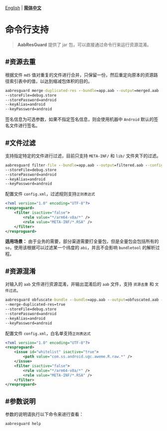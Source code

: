 [English](../en/COMMAND.md) | **[简体中文](COMMAND.md)**

# 命令行支持

> **AabResGuard** 提供了 jar 包，可以直接通过命令行来运行资源混淆。

## #资源去重
根据文件 `md5` 值对重复的文件进行合并，只保留一份，然后重定向原本的资源路径索引表中的值，以达到缩减包体积的目的。
```cmd
aabresguard merge-duplicated-res --bundle=app.aab --output=merged.aab 
--storeFile=debug.store
--storePassword=android
--keyAlias=android
--keyPassword=android
```
签名信息为可选参数，如果不指定签名信息，则会使用机器中 `Android` 默认的签名文件进行签名。

## #文件过滤
支持指定特定的文件进行过滤，目前只支持 `META-INF/` 和 `lib/` 文件夹下的过滤。
```cmd
aabresguard filter-file --bundle=app.aab --output=filtered.aab --config=config.xml
--storeFile=debug.store
--storePassword=android
--keyAlias=android
--keyPassword=android
```
配置文件 `config.xml`，过滤规则支持`正则表达式`
```xml
<?xml version="1.0" encoding="UTF-8"?>
<resproguard>
    <filter isactive="false">
        <rule value="*/arm64-v8a/*" />
        <rule value="META-INF/*.RSA" />
    </filter>
</resproguard>
```
**适用场景：** 由于业务的需要，部分渠道需要打全量包，但是全量包会包括所有的 `so`，使用该根据可以过滤某一个纬度的 `abi`，并且不会影响 `bundletool` 的解析过程。

## #资源混淆
对输入的 `aab` 文件进行资源混淆，并输出混淆后的 `aab` 文件，支持 `资源去重` 和 `文件过滤`。
```cmd
aabresguard obfuscate-bundle --bundle=app.aab --output=obfuscated.aab --config=config.xml --mapping=mapping.txt
--merge-duplicated-res=true
--storeFile=debug.store
--storePassword=android
--keyAlias=android
--keyPassword=android
```
配置文件 `config.xml`，白名单支持`正则表达式`
```xml
<?xml version="1.0" encoding="UTF-8"?>
<resproguard>
    <issue id="whitelist" isactive="true">
        <path value="com.ss.android.ugc.aweme.R.raw.*" />
    </issue>
    <filter isactive="false">
        <rule value="*/arm64-v8a/*" />
        <rule value="META-INF/*.RSA" />
    </filter>
</resproguard>
```

## #参数说明
参数的说明请执行以下命令来进行查看：

```cmd
aabresguard help
```